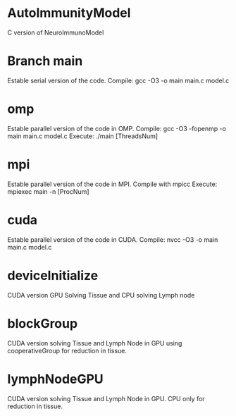 # AutoImmunityModel

C version of NeuroImmunoModel

# Branch main

Estable serial version of the code. 
Compile: gcc -O3 -o main main.c model.c

# omp

Estable parallel version of the code in OMP. 
Compile: gcc -O3 -fopenmp -o main main.c model.c
Execute: ./main [ThreadsNum]

# mpi

Estable parallel version of the code in MPI. Compile with mpicc 
Execute: mpiexec main -n [ProcNum]

# cuda

Estable parallel version of the code in CUDA. 
Compile: nvcc -O3 -o main main.c model.c

# deviceInitialize

CUDA version GPU Solving Tissue and CPU solving Lymph node

# blockGroup

CUDA version solving Tissue and Lymph Node in GPU using cooperativeGroup for reduction in tissue.

# lymphNodeGPU

CUDA version solving Tissue and Lymph Node in GPU. CPU only for reduction in tissue.
